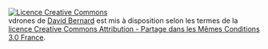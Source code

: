 <a rel="license" href="http://creativecommons.org/licenses/by-sa/3.0/fr/"><img alt="Licence Creative Commons" style="border-width:0" src="http://i.creativecommons.org/l/by-sa/3.0/fr/80x15.png" /></a><br /><span xmlns:dct="http://purl.org/dc/terms/" property="dct:title">vdrones</span> de <a xmlns:cc="http://creativecommons.org/ns#" href="http://github.com/davidB/vdrones" property="cc:attributionName" rel="cc:attributionURL">David Bernard</a> est mis à disposition selon les termes de la <a rel="license" href="http://creativecommons.org/licenses/by-sa/3.0/fr/">licence Creative Commons Attribution -  Partage dans les Mêmes Conditions 3.0 France</a>.

